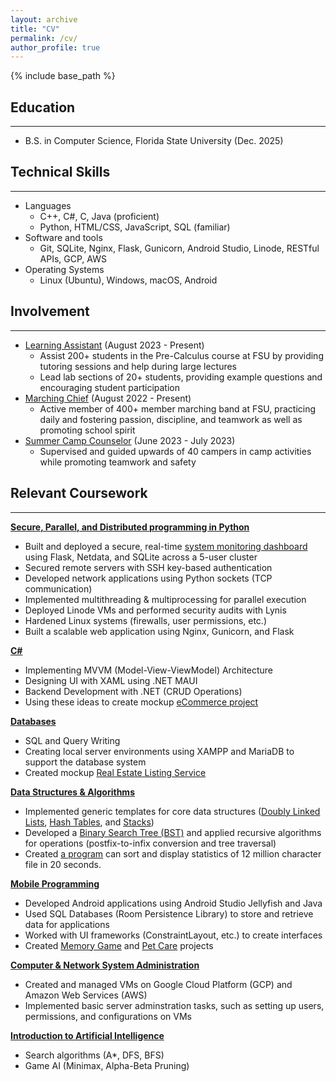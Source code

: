 ```yaml
---
layout: archive
title: "CV"
permalink: /cv/
author_profile: true
---
```


{% include base_path %}

## Education

---

* B.S. in Computer Science, Florida State University (Dec. 2025)

## Technical Skills

---

* Languages
  * C++, C#, C, Java (proficient)
  * Python, HTML/CSS, JavaScript, SQL (familiar)
* Software and tools
  * Git, SQLite, Nginx, Flask, Gunicorn, Android Studio, Linode, RESTful APIs, GCP, AWS 
* Operating Systems
  * Linux (Ubuntu), Windows, macOS, Android
  
## Involvement

---

* <ins>Learning Assistant</ins> (August 2023 - Present)
  * Assist 200+ students in the Pre-Calculus course at FSU by providing tutoring sessions and help during large lectures
  * Lead lab sections of 20+ students, providing example questions and encouraging student participation
* <ins>Marching Chief</ins> (August 2022 - Present)
  * Active member of 400+ member marching band at FSU, practicing daily and fostering passion, discipline, and teamwork as well as promoting school spirit
* <ins>Summer Camp Counselor</ins> (June 2023 - July 2023)
  * Supervised and guided upwards of 40 campers in camp activities while promoting teamwork and safety

## Relevant Coursework

---

<ins>**Secure, Parallel, and Distributed programming in Python**</ins>

  * Built and deployed a secure, real-time [system monitoring dashboard](https://acortez1003.github.io/portfolio/portfolio-1/) using Flask, Netdata, and SQLite across a 5-user cluster
  * Secured remote servers with SSH key-based authentication
  * Developed network applications using Python sockets (TCP communication)
  * Implemented multithreading & multiprocessing for parallel execution
  * Deployed Linode VMs and performed security audits with Lynis
  * Hardened Linux systems (firewalls, user permissions, etc.)
  * Built a scalable web application using Nginx, Gunicorn, and Flask

<ins>**C#**</ins>

  * Implementing MVVM (Model-View-ViewModel) Architecture
  * Designing UI with XAML using .NET MAUI
  * Backend Development with .NET (CRUD Operations)
  * Using these ideas to create mockup [eCommerce project](https://acortez1003.github.io/portfolio/portfolio-4/)

<ins>**Databases**</ins>

  * SQL and Query Writing
  * Creating local server environments using XAMPP and MariaDB to support the database system
  * Created mockup [Real Estate Listing Service](https://acortez1003.github.io/portfolio/portfolio-3/)

<ins>**Data Structures & Algorithms**</ins>

  * Implemented generic templates for core data structures ([Doubly Linked Lists](https://github.com/acortez1003/COP4530/tree/main/doubly_linked_list), [Hash Tables](https://github.com/acortez1003/COP4530/tree/main/hashtable), and [Stacks](https://github.com/acortez1003/COP4530/tree/main/stack))
  * Developed a [Binary Search Tree (BST)](https://github.com/acortez1003/COP4530/tree/main/binary_expression_tree) and applied recursive algorithms for operations (postfix-to-infix conversion and tree traversal)
  * Created [a program](https://github.com/acortez1003/COP4530/tree/main/quicksort) can sort and display statistics of 12 million character file in 20 seconds.

<ins>**Mobile Programming**</ins>

  * Developed Android applications using Android Studio Jellyfish and Java
  * Used SQL Databases (Room Persistence Library) to store and retrieve data for applications
  * Worked with UI frameworks (ConstraintLayout, etc.) to create interfaces
  * Created [Memory Game](https://acortez1003.github.io/portfolio/portfolio-5/) and [Pet Care](https://github.com/acortez1003/PetCare_2) projects

<ins>**Computer & Network System Administration**</ins>

  * Created and managed VMs on Google Cloud Platform (GCP) and Amazon Web Services (AWS)
  * Implemented basic server adminstration tasks, such as setting up users, permissions, and configurations on VMs

<ins>**Introduction to Artificial Intelligence**</ins>

  * Search algorithms (A*, DFS, BFS)
  * Game AI (Minimax, Alpha-Beta Pruning)